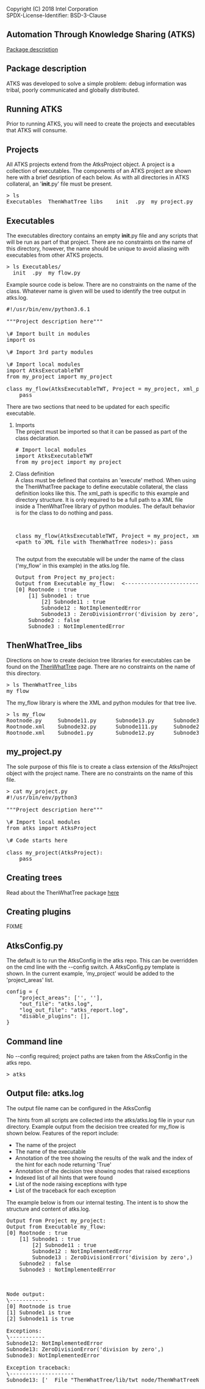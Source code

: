 Copyright (C) 2018 Intel Corporation  
SPDX-License-Identifier: BSD-3-Clause

Automation Through Knowledge Sharing (ATKS)
------------
[Package description](#package-description)    

Package description
----------------------

ATKS was developed to solve a simple problem: debug information was tribal, poorly communicated and globally distributed.  
  

Running ATKS
---
Prior to running ATKS, you will need to create the projects and executables that ATKS will consume.

Projects
---
All ATKS projects extend from the AtksProject object.  A project is a collection of executables.  The components of an ATKS project are shown here with a brief desription of each below.  As with all directories in ATKS collateral, an '__init__.py' file must be present.
<pre>
> ls
Executables  ThenWhatTree_libs  __init__.py  my_project.py
</pre>

Executables
---
The executables directory contains an empty __init__.py file and any scripts that will be run as part of that project.  There are no constraints on the name of this directory, however, the name should be unique to avoid aliasing with executables from other ATKS projects.
<pre>
> ls Executables/
__init__.py  my_flow.py
</pre>
Example source code is below.  There are no constraints on the name of the class.  Whatever name is given will be used to identify the tree output in atks.log.
<pre>
#!/usr/bin/env/python3.6.1

"""Project description here"""

\# Import built in modules
import os

\# Import 3rd party modules

\# Import local modules
import AtksExecutableTWT
from my_project import my_project

class my_flow(AtksExecutableTWT, Project = my_project, xml_path = \<path to XML file with ThenWhatTree nodes>):
    pass
</pre>
There are two sections that need to be updated for each specific executable.
<ol>
<li>Imports</li>
The project must be imported so that it can be passed as part of the class declaration.
<pre>
# Import local modules
import AtksExecutableTWT
from my_project import my_project
</pre>
<li>Class definition</li>
A class must be defined that contains an 'execute' method.  When using the ThenWhatTree package to define executable collateral, the class definition looks like this.  The xml_path is specific to this example and directory structure.  It is only required to be a full path to a XML file inside a ThenWhatTree library of python modules.  The default behavior is for the class to do nothing and pass.
<pre>

class my_flow(AtksExecutableTWT, Project = my_project, xml_path = \<path to XML file with ThenWhatTree nodes>):
    pass
</pre>
The output from the executable will be under the name of the class ('my_flow' in this example) in the atks.log file.
<pre>
Output from Project my_project: 
Output from Executable my_flow:  <---------------------------- 
[0] Rootnode : true
    [1] Subnode1 : true
        [2] Subnode11 : true
        Subnode12 : NotImplementedError
        Subnode13 : ZeroDivisionError('division by zero',)
    Subnode2 : false
    Subnode3 : NotImplementedError
</pre>
</ol>

ThenWhatTree_libs
---
Directions on how to create decision tree libraries for executables can be found on the [ThenWhatTree](https://github.com/intel/ThenWhatTree) page.  There are no constraints on the name of this directory.
<pre>
> ls ThenWhatTree_libs
my_flow
</pre>
The my_flow library is where the XML and python modules for that tree live.
<pre>
> ls my_flow
Rootnode.py     Subnode11.py      Subnode13.py      Subnode31.py
Rootnode.xml    Subnode32.py      Subnode111.py     Subnode2.py
Rootnode.xml    Subnode1.py       Subnode12.py      Subnode3.py
</pre>

my_project.py
---
The sole purpose of this file is to create a class extension of the AtksProject object with the project name.  There are no constraints on the name of this file.
<pre>
> cat my_project.py
#!/usr/bin/env/python3

"""Project description here"""

\# Import local modules
from atks import AtksProject

\# Code starts here

class my_project(AtksProject):
    pass
</pre>

Creating trees
-----
Read about the ThenWhatTree package [here](https://github.com/intel/ThenWhatTree)

Creating plugins
---
FIXME

AtksConfig.py
---
The default is to run the AtksConfig in the atks repo. This can be overridden on the cmd line with the --config switch.  A AtksConfig.py template is shown.  In the current example, 'my_project' would be added to the 'project_areas' list.

<pre>
config = {
    "project_areas": ['<local_project_path_1>', '<local_project_path_2>'],
    "out_file": "atks.log",
    "log_out_file": "atks_report.log",
    "disable_plugins": [],
}</pre>

Command line
----
No --config required; project paths are taken from the AtksConfig in the atks repo.
<pre>
> atks
</pre>

Output file: atks.log
----
The output file name can be configured in the AtksConfig

The hints from all scripts are collected into the atks/atks.log file in your run directory.  Example output from the decision tree created for my_flow is shown below.  Features of the report include:
  * The name of the project
  * The name of the executable
  * Annotation of the tree showing the results of the walk and the index of the hint for each node returning 'True'
  * Annotation of the decision tree showing nodes that raised exceptions
  * Indexed list of all hints that were found
  * List of the node raising exceptions with type
  * List of the traceback for each exception
  
The example below is from our internal testing.  The intent is to show the structure and content of atks.log.  
<pre>
Output from Project my_project: 
Output from Executable my_flow: 
[0] Rootnode : true
    [1] Subnode1 : true
        [2] Subnode11 : true
        Subnode12 : NotImplementedError
        Subnode13 : ZeroDivisionError('division by zero',)
    Subnode2 : false
    Subnode3 : NotImplementedError
<br>

Node output:
\------------
[0] Rootnode is true
[1] Subnode1 is true
[2] Subnode11 is true

Exceptions:
\-----------
Subnode12: NotImplementedError
Subnode13: ZeroDivisionError('division by zero',)
Subnode3: NotImplementedError

Exception traceback:
\--------------------
Subnode13: ['  File "ThenWhatTree/lib/twt_node/ThenWhatTreeNode.py", line 67, in evaluate_node_is_true\n    node_is_true = str(self.is_true()).lower()\n', '  File "ThenWhatTree_libs/my_flow/Subnode13.py", line 14, in is_true\n    return 1/0\n']
</pre>
